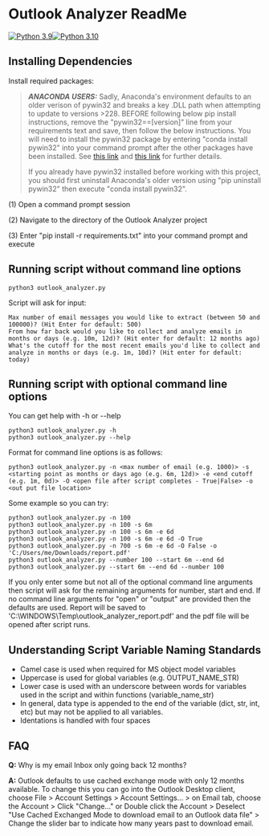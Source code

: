 # Outlook Analyzer ReadMe
[![Python 3.9](https://img.shields.io/badge/python-3.9-blue.svg)](https://www.python.org/downloads/release/python-390/)[![Python 3.10](https://img.shields.io/badge/python-3.10-blue.svg)](https://www.python.org/downloads/release/python-310/)
## Installing Dependencies
Install required packages:
> **_ANACONDA USERS:_** Sadly, Anaconda's environment defaults to an older verison of pywin32 and breaks a key .DLL path when attempting to update to versions >228. BEFORE following below pip install instructions, remove the "pywin32==[version]" line from your requirements text and save, then follow the below instructions. You will need to install the pywin32 package by entering "conda install pywin32" into your command prompt after the other packages have been installed.  See [this link](https://github.com/mhammond/pywin32/issues/1865) and [this link](https://stackoverflow.com/questions/60750197/pywin32-importerror-dll-load-failed-the-specified-module-could-not-be-found) for further details. 
> 
> If you already have pywin32 installed before working with this project, you should first uninstall Anaconda's older version using "pip uninstall pywin32" then execute "conda install pywin32".
>

(1) Open a command prompt session

(2) Navigate to the directory of the Outlook Analyzer project

(3) Enter "pip install -r requirements.txt" into your command prompt and execute

## Running script without command line options
```
python3 outlook_analyzer.py
```
Script will ask for input:
```
Max number of email messages you would like to extract (between 50 and 100000)? (Hit Enter for default: 500)
From how far back would you like to collect and analyze emails in months or days (e.g. 10m, 12d)? (Hit enter for default: 12 months ago)
What's the cutoff for the most recent emails you'd like to collect and analyze in months or days (e.g. 1m, 10d)? (Hit enter for default: today)
```

## Running script with optional command line options

You can get help with -h or --help

```
python3 outlook_analyzer.py -h
python3 outlook_analyzer.py --help
```

Format for command line options is as follows:
```
python3 outlook_analyzer.py -n <max number of email (e.g. 1000)> -s <starting point as months or days ago (e.g. 6m, 12d)> -e <end cutoff (e.g. 1m, 0d)> -O <open file after script completes - True|False> -o <out put file location>
```

Some example so you can try:
```
python3 outlook_analyzer.py -n 100
python3 outlook_analyzer.py -n 100 -s 6m
python3 outlook_analyzer.py -n 100 -s 6m -e 6d
python3 outlook_analyzer.py -n 100 -s 6m -e 6d -O True
python3 outlook_analyzer.py -n 700 -s 6m -e 6d -O False -o 'C:/Users/me/Downloads/report.pdf'
python3 outlook_analyzer.py --number 100 --start 6m --end 6d
python3 outlook_analyzer.py --start 6m --end 6d --number 100

```

If you only enter some but not all of the optional command line arguments then script will ask for the remaining arguments for number, start and end. If no command line arguments for "open" or "output" are provided then the defaults are used. Report will be saved to 'C:\WINDOWS\Temp\outlook_analyzer_report.pdf' and the pdf file will be opened after script runs.

## Understanding Script Variable Naming Standards
- Camel case is used when required for MS object model variables
- Uppercase is used for global variables (e.g. OUTPUT_NAME_STR)
- Lower case is used with an underscore between words for variables used in the script and within functions (variable_name_str)
- In general, data type is appended to the end of the variable (dict, str, int, etc) but may not be applied to all variables.
- Identations is handled with four spaces

## FAQ

  **Q:** Why is my email Inbox only going back 12 months?

  **A:** Outlook defaults to use cached exchange mode with only 12 months available. To change this you can go into the Outlook Desktop client, choose File > Account Settings > Account Settings... > on Email tab, choose the Account > Click "Change..." or Double click the Account > Deselect "Use Cached Exchanged Mode to download email to an Outlook data file" > Change the slider bar to indicate how many years past to download email.
  
##

